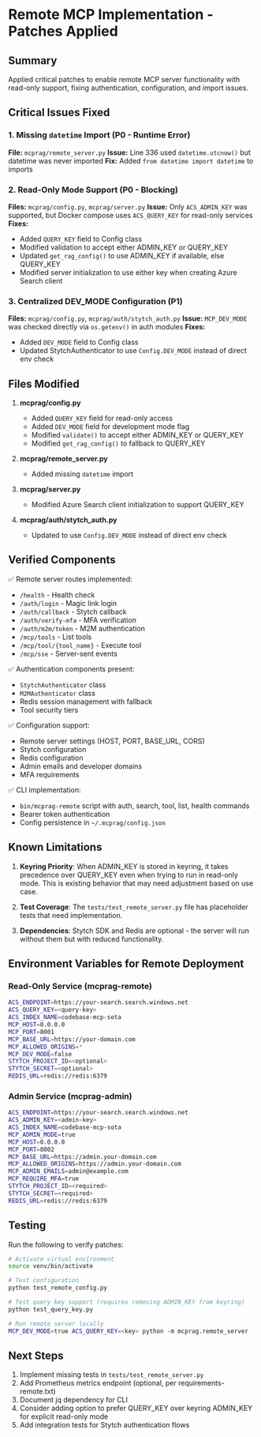 # Remote MCP Implementation - Patches Applied

## Summary
Applied critical patches to enable remote MCP server functionality with read-only support, fixing authentication, configuration, and import issues.

## Critical Issues Fixed

### 1. Missing `datetime` Import (P0 - Runtime Error)
**File:** `mcprag/remote_server.py`
**Issue:** Line 336 used `datetime.utcnow()` but datetime was never imported
**Fix:** Added `from datetime import datetime` to imports

### 2. Read-Only Mode Support (P0 - Blocking)
**Files:** `mcprag/config.py`, `mcprag/server.py`
**Issue:** Only `ACS_ADMIN_KEY` was supported, but Docker compose uses `ACS_QUERY_KEY` for read-only services
**Fixes:**
- Added `QUERY_KEY` field to Config class
- Modified validation to accept either ADMIN_KEY or QUERY_KEY
- Updated `get_rag_config()` to use ADMIN_KEY if available, else QUERY_KEY
- Modified server initialization to use either key when creating Azure Search client

### 3. Centralized DEV_MODE Configuration (P1)
**Files:** `mcprag/config.py`, `mcprag/auth/stytch_auth.py`
**Issue:** `MCP_DEV_MODE` was checked directly via `os.getenv()` in auth modules
**Fixes:**
- Added `DEV_MODE` field to Config class
- Updated StytchAuthenticator to use `Config.DEV_MODE` instead of direct env check

## Files Modified

1. **mcprag/config.py**
   - Added `QUERY_KEY` field for read-only access
   - Added `DEV_MODE` field for development mode flag
   - Modified `validate()` to accept either ADMIN_KEY or QUERY_KEY
   - Modified `get_rag_config()` to fallback to QUERY_KEY

2. **mcprag/remote_server.py**
   - Added missing `datetime` import

3. **mcprag/server.py**
   - Modified Azure Search client initialization to support QUERY_KEY

4. **mcprag/auth/stytch_auth.py**
   - Updated to use `Config.DEV_MODE` instead of direct env check

## Verified Components

✅ Remote server routes implemented:
- `/health` - Health check
- `/auth/login` - Magic link login
- `/auth/callback` - Stytch callback
- `/auth/verify-mfa` - MFA verification
- `/auth/m2m/token` - M2M authentication
- `/mcp/tools` - List tools
- `/mcp/tool/{tool_name}` - Execute tool
- `/mcp/sse` - Server-sent events

✅ Authentication components present:
- `StytchAuthenticator` class
- `M2MAuthenticator` class
- Redis session management with fallback
- Tool security tiers

✅ Configuration support:
- Remote server settings (HOST, PORT, BASE_URL, CORS)
- Stytch configuration
- Redis configuration
- Admin emails and developer domains
- MFA requirements

✅ CLI implementation:
- `bin/mcprag-remote` script with auth, search, tool, list, health commands
- Bearer token authentication
- Config persistence in `~/.mcprag/config.json`

## Known Limitations

1. **Keyring Priority**: When ADMIN_KEY is stored in keyring, it takes precedence over QUERY_KEY even when trying to run in read-only mode. This is existing behavior that may need adjustment based on use case.

2. **Test Coverage**: The `tests/test_remote_server.py` file has placeholder tests that need implementation.

3. **Dependencies**: Stytch SDK and Redis are optional - the server will run without them but with reduced functionality.

## Environment Variables for Remote Deployment

### Read-Only Service (mcprag-remote)
```bash
ACS_ENDPOINT=https://your-search.search.windows.net
ACS_QUERY_KEY=<query-key>
ACS_INDEX_NAME=codebase-mcp-sota
MCP_HOST=0.0.0.0
MCP_PORT=8001
MCP_BASE_URL=https://your-domain.com
MCP_ALLOWED_ORIGINS=*
MCP_DEV_MODE=false
STYTCH_PROJECT_ID=<optional>
STYTCH_SECRET=<optional>
REDIS_URL=redis://redis:6379
```

### Admin Service (mcprag-admin)
```bash
ACS_ENDPOINT=https://your-search.search.windows.net
ACS_ADMIN_KEY=<admin-key>
ACS_INDEX_NAME=codebase-mcp-sota
MCP_ADMIN_MODE=true
MCP_HOST=0.0.0.0
MCP_PORT=8002
MCP_BASE_URL=https://admin.your-domain.com
MCP_ALLOWED_ORIGINS=https://admin.your-domain.com
MCP_ADMIN_EMAILS=admin@example.com
MCP_REQUIRE_MFA=true
STYTCH_PROJECT_ID=<required>
STYTCH_SECRET=<required>
REDIS_URL=redis://redis:6379
```

## Testing

Run the following to verify patches:
```bash
# Activate virtual environment
source venv/bin/activate

# Test configuration
python test_remote_config.py

# Test query key support (requires removing ADMIN_KEY from keyring)
python test_query_key.py

# Run remote server locally
MCP_DEV_MODE=true ACS_QUERY_KEY=<key> python -m mcprag.remote_server
```

## Next Steps

1. Implement missing tests in `tests/test_remote_server.py`
2. Add Prometheus metrics endpoint (optional, per requirements-remote.txt)
3. Document jq dependency for CLI
4. Consider adding option to prefer QUERY_KEY over keyring ADMIN_KEY for explicit read-only mode
5. Add integration tests for Stytch authentication flows